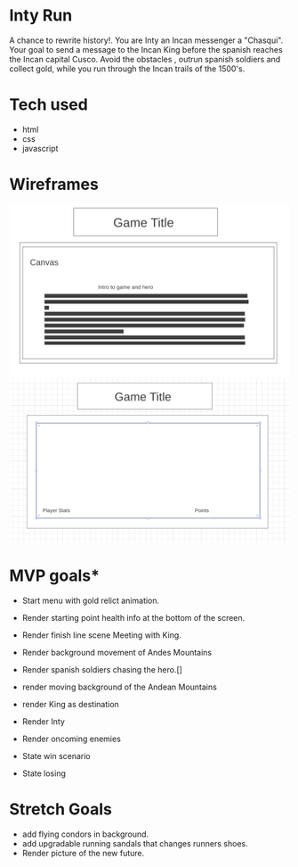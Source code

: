 # Inty  Run
A chance to rewrite history!. You are Inty an Incan messenger a "Chasqui". Your goal to send a message to the Incan King before the spanish reaches the Incan capital Cusco. Avoid the obstacles , outrun spanish soldiers and collect gold, while you run through the Incan trails of  the 1500's.

# Tech used


* html
* css
* javascript



# Wireframes

![Wirefrime 1](./frame1.png)
![Wirefrime 2](./frame2.png)


# MVP goals*

* Start menu with gold relict animation.
* Render starting point health info at the bottom of the screen.
* Render finish line scene Meeting with King.
* Render background movement of Andes Mountains
* Render spanish soldiers chasing the hero.[]
* render moving background of the Andean Mountains

* render King as destination
* Render Inty 
* Render oncoming enemies
* State win scenario
* State losing




# Stretch Goals
* add flying condors in background.
* add upgradable running sandals that changes runners shoes.
* Render picture of the new future.

